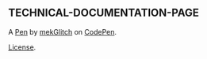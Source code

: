 TECHNICAL-DOCUMENTATION-PAGE
----------------------------


A [Pen](https://codepen.io/mekglitch/pen/mdEWNJz) by [mekGlitch](https://codepen.io/mekglitch) on [CodePen](https://codepen.io).

[License](https://codepen.io/mekglitch/pen/mdEWNJz/license).